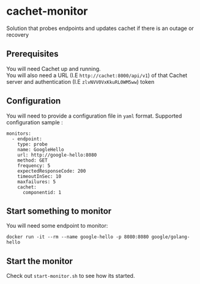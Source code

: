 # cachet-monitor
Solution that probes endpoints and updates cachet if there is an outage or recovery

## Prerequisites

You will need Cachet up and running. </br>
You will also need a URL (I.E `http://cachet:8000/api/v1`) of that Cachet server and authentication (I.E `zlvNVV0VxKkuRL0WM5ww`) token

## Configuration

You will need to provide a configuration file in `yaml` format.
Supported configuration sample :

```
monitors:
  - endpoint:
    type: probe
    name: GoogleHello
    url: http://google-hello:8080
    method: GET
    frequency: 5
    expectedResponseCode: 200
    timeoutInSec: 10
    maxfailures: 5
    cachet:
      componentid: 1
```

## Start something to monitor

You will need some endpoint to monitor:

```
docker run -it --rm --name google-hello -p 8080:8080 google/golang-hello
```

## Start the monitor

Check out `start-monitor.sh` to see how its started.
